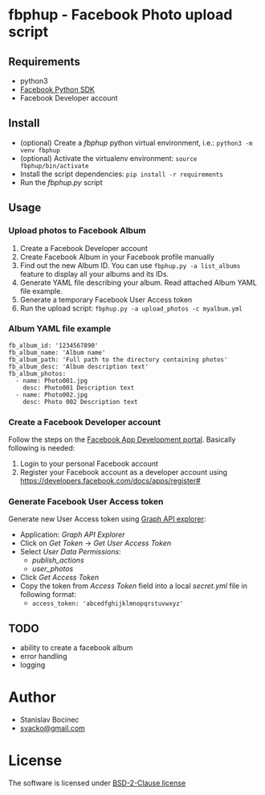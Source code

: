 # fbphup - Facebook Photo upload script

## Requirements

* python3
* [Facebook Python SDK](https://github.com/mobolic/facebook-sdk)
* Facebook Developer account

## Install

- (optional) Create a *fbphup* python virtual environment, i.e.: `python3 -m venv fbphup`
- (optional) Activate the virtualenv environment: `source fbphup/bin/activate`
- Install the script dependencies: `pip install -r requirements`
- Run the *fbphup.py* script

## Usage

### Upload photos to Facebook Album
1. Create a Facebook Developer account
2. Create Facebook Album in your Facebook profile manually
3. Find out the new Album ID. You can use `fbphup.py -a list_albums` feature to display all your albums and its IDs.
4. Generate YAML file describing your album. Read attached Album YAML file example.
5. Generate a temporary Facebook User Access token
6. Run the upload script: `fbphup.py -a upload_photos -c myalbum.yml`

### Album YAML file example
```
fb_album_id: '1234567890'
fb_album_name: 'Album name'
fb_album_path: 'Full path to the directory containing photos'
fb_album_desc: 'Album description text'
fb_album_photos:
  - name: Photo001.jpg
    desc: Photo001 Description text
  - name: Photo002.jpg
    desc: Photo 002 Description text
```
### Create a Facebook Developer account

Follow the steps on the [Facebook App Development portal](https://developers.facebook.com/docs/apps/register#developer-account). Basically following is needed:
1. Login to your personal Facebook account
2. Register your Facebook account as a developer account using https://developers.facebook.com/docs/apps/register#

### Generate Facebook User Access token

Generate new User Access token using [Graph API explorer](https://developers.facebook.com/tools/explorer):
- Application: *Graph API Explorer*
- Click on *Get Token* -> *Get User Access Token*
- Select *User Data Permissions*:
  - *publish_actions*
  - *user_photos*
- Click *Get Access Token*
- Copy the token from *Access Token* field into a local *secret.yml* file in following format:
  - `access_token: 'abcedfghijklmnopqrstuvwxyz'`

## TODO
* ability to create a facebook album
* error handling
* logging

# Author

* Stanislav Bocinec
* svacko@gmail.com

# License

The software is licensed under [BSD-2-Clause license](https://opensource.org/licenses/BSD-2-Clause)
